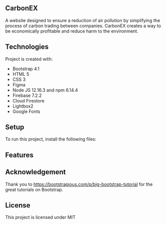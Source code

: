 ## CarbonEX
A website designed to ensure a reduction of air pollution by simplifying the process of carbon trading between companies. CarbonEX creates a way to be economically profitable and reduce harm to the environment.

## Technologies
Project is created with:
* Bootstrap 4.1
* HTML 5
* CSS 3
* Figma
* Node JS 12.16.3 and npm 6.14.4
* Firebase 7.2.2
* Cloud Firestore
* Lightbox2
* Google Fonts

## Setup
To run this project, install the following files:

## Features

## Acknowledgement
Thank you to https://bootstrapious.com/p/big-bootstrap-tutorial for the great tutorials on Bootstrap.

## License
This project is licensed under MIT
